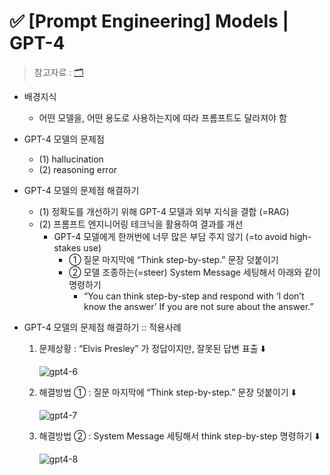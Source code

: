 # ✅ [Prompt Engineering] Models | GPT-4

> 참고자료 : [🗂️](https://www.promptingguide.ai/models/gpt-4)



- 배경지식
  - 어떤 모델을, 어떤 용도로 사용하는지에 따라 프롬프트도 달라져야 함



- GPT-4 모델의 문제점
  - (1) hallucination
  - (2) reasoning error



- GPT-4 모델의 문제점 해결하기
  - (1) 정확도를 개선하기 위해 GPT-4 모델과 외부 지식을 결합 (=RAG)
  - (2) 프롬프트 엔지니어링 테크닉을 활용하여 결과를 개선
    - GPT-4 모델에게 한꺼번에 너무 많은 부담 주지 않기 (=to avoid high-stakes use)
      - ① 질문 마지막에 “Think step-by-step.” 문장 덧붙이기
      - ② 모델 조종하는(=steer) System Message 세팅해서 아래와 같이 명령하기
        - “You can think step-by-step and respond with ‘I don’t know the answer’ If you are not sure about the answer.”



- GPT-4 모델의 문제점 해결하기 :: 적용사례

  1. 문제상황 : “Elvis Presley” 가 정답이지만, 잘못된 답변 표출 ⬇️

     ![gpt4-6](https://github.com/code-sum/AI-TIL/assets/106902415/48a0747a-4b1c-46dd-856c-740ee5fa4d27)

  2. 해결방법 ① : 질문 마지막에 “Think step-by-step.” 문장 덧붙이기 ⬇️

     ![gpt4-7](https://github.com/code-sum/AI-TIL/assets/106902415/0726aeb8-aa06-4a8a-ad0d-eaa8020ce286)

  3. 해결방법 ② : System Message 세팅해서 think step-by-step 명령하기 ⬇️

     ![gpt4-8](https://github.com/code-sum/AI-TIL/assets/106902415/fbad83ce-312e-4c56-87f9-678d1e88a217)